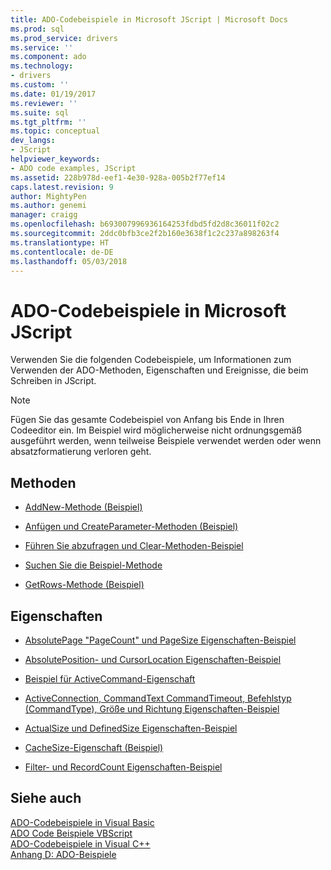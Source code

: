 ```yaml
---
title: ADO-Codebeispiele in Microsoft JScript | Microsoft Docs
ms.prod: sql
ms.prod_service: drivers
ms.service: ''
ms.component: ado
ms.technology:
- drivers
ms.custom: ''
ms.date: 01/19/2017
ms.reviewer: ''
ms.suite: sql
ms.tgt_pltfrm: ''
ms.topic: conceptual
dev_langs:
- JScript
helpviewer_keywords:
- ADO code examples, JScript
ms.assetid: 228b978d-eef1-4e30-928a-005b2f77ef14
caps.latest.revision: 9
author: MightyPen
ms.author: genemi
manager: craigg
ms.openlocfilehash: b693007996936164253fdbd5fd2d8c36011f02c2
ms.sourcegitcommit: 2ddc0bfb3ce2f2b160e3638f1c2c237a898263f4
ms.translationtype: HT
ms.contentlocale: de-DE
ms.lasthandoff: 05/03/2018
---
```

# <a name="ado-code-examples-in-microsoft-jscript"></a>ADO-Codebeispiele in Microsoft JScript
Verwenden Sie die folgenden Codebeispiele, um Informationen zum Verwenden der ADO-Methoden, Eigenschaften und Ereignisse, die beim Schreiben in JScript.  
  
> [!NOTE]
>  Fügen Sie das gesamte Codebeispiel von Anfang bis Ende in Ihren Codeeditor ein. Im Beispiel wird möglicherweise nicht ordnungsgemäß ausgeführt werden, wenn teilweise Beispiele verwendet werden oder wenn absatzformatierung verloren geht.  
  
## <a name="methods"></a>Methoden  
  
-   [AddNew-Methode (Beispiel)](../../../ado/reference/ado-api/addnew-method-example-jscript.md)  
  
-   [Anfügen und CreateParameter-Methoden (Beispiel)](../../../ado/reference/ado-api/append-and-createparameter-methods-example-jscript.md)  
  
-   [Führen Sie abzufragen und Clear-Methoden-Beispiel](../../../ado/reference/ado-api/execute-requery-and-clear-methods-example-jscript.md)  
  
-   [Suchen Sie die Beispiel-Methode](../../../ado/reference/ado-api/find-method-example-jscript.md)  
  
-   [GetRows-Methode (Beispiel)](../../../ado/reference/ado-api/getrows-method-example-vb.md)  
  
## <a name="properties"></a>Eigenschaften  
  
-   [AbsolutePage "PageCount" und PageSize Eigenschaften-Beispiel](../../../ado/reference/ado-api/absolutepage-pagecount-and-pagesize-properties-example-jscript.md)  
  
-   [AbsolutePosition- und CursorLocation Eigenschaften-Beispiel](../../../ado/reference/ado-api/absoluteposition-and-cursorlocation-properties-example-jscript.md)  
  
-   [Beispiel für ActiveCommand-Eigenschaft](../../../ado/reference/ado-api/activecommand-property-example-jscript.md)  
  
-   [ActiveConnection, CommandText CommandTimeout, Befehlstyp (CommandType), Größe und Richtung Eigenschaften-Beispiel](../../../ado/reference/ado-api/activeconnection-commandtext-timeout-type-size-example-jscript.md)  
  
-   [ActualSize und DefinedSize Eigenschaften-Beispiel](../../../ado/reference/ado-api/actualsize-and-definedsize-properties-example-jscript.md)  
  
-   [CacheSize-Eigenschaft (Beispiel)](../../../ado/reference/ado-api/cachesize-property-example-jscript.md)  
  
-   [Filter- und RecordCount Eigenschaften-Beispiel](../../../ado/reference/ado-api/filter-and-recordcount-properties-example-jscript.md)  
  
## <a name="see-also"></a>Siehe auch  
 [ADO-Codebeispiele in Visual Basic](../../../ado/reference/ado-api/ado-code-examples-in-visual-basic.md)   
 [ADO Code Beispiele VBScript](../../../ado/reference/ado-api/ado-code-examples-vbscript.md)   
 [ADO-Codebeispiele in Visual C++](../../../ado/reference/ado-api/ado-code-examples-in-visual-c.md)   
 [Anhang D: ADO-Beispiele](../../../ado/guide/appendixes/appendix-d-ado-samples.md)
